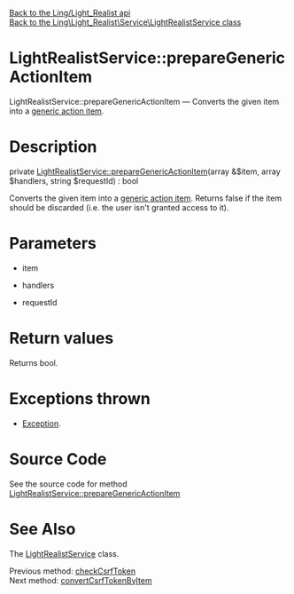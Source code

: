 [Back to the Ling/Light_Realist api](https://github.com/lingtalfi/Light_Realist/blob/master/doc/api/Ling/Light_Realist.md)<br>
[Back to the Ling\Light_Realist\Service\LightRealistService class](https://github.com/lingtalfi/Light_Realist/blob/master/doc/api/Ling/Light_Realist/Service/LightRealistService.md)


LightRealistService::prepareGenericActionItem
================



LightRealistService::prepareGenericActionItem — Converts the given item into a [generic action item](https://github.com/lingtalfi/Light_Realist/blob/master/doc/pages/generic-action-item.md).




Description
================


private [LightRealistService::prepareGenericActionItem](https://github.com/lingtalfi/Light_Realist/blob/master/doc/api/Ling/Light_Realist/Service/LightRealistService/prepareGenericActionItem.md)(array &$item, array $handlers, string $requestId) : bool




Converts the given item into a [generic action item](https://github.com/lingtalfi/Light_Realist/blob/master/doc/pages/generic-action-item.md).
Returns false if the item should be discarded (i.e. the user isn't granted access to it).




Parameters
================


- item

    

- handlers

    

- requestId

    


Return values
================

Returns bool.


Exceptions thrown
================

- [Exception](http://php.net/manual/en/class.exception.php).&nbsp;







Source Code
===========
See the source code for method [LightRealistService::prepareGenericActionItem](https://github.com/lingtalfi/Light_Realist/blob/master/Service/LightRealistService.php#L904-L916)


See Also
================

The [LightRealistService](https://github.com/lingtalfi/Light_Realist/blob/master/doc/api/Ling/Light_Realist/Service/LightRealistService.md) class.

Previous method: [checkCsrfToken](https://github.com/lingtalfi/Light_Realist/blob/master/doc/api/Ling/Light_Realist/Service/LightRealistService/checkCsrfToken.md)<br>Next method: [convertCsrfTokenByItem](https://github.com/lingtalfi/Light_Realist/blob/master/doc/api/Ling/Light_Realist/Service/LightRealistService/convertCsrfTokenByItem.md)<br>

